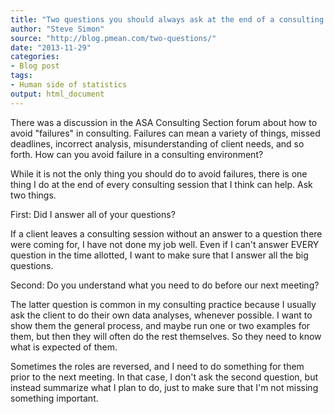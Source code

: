 ```yaml
---
title: "Two questions you should always ask at the end of a consulting session"
author: "Steve Simon"
source: "http://blog.pmean.com/two-questions/"
date: "2013-11-29"
categories:
- Blog post
tags:
- Human side of statistics
output: html_document
---
```


There was a discussion in the ASA Consulting Section forum about how to
avoid "failures" in consulting. Failures can mean a variety of things,
missed deadlines, incorrect analysis, misunderstanding of client needs,
and so forth. How can you avoid failure in a consulting environment?


<!---More--->

While it is not the only thing you should do to avoid failures, there is
one thing I do at the end of every consulting session that I think can
help. Ask two things.

First: Did I answer all of your questions?

If a client leaves a consulting session without an answer to a question
there were coming for, I have not done my job well. Even if I can't
answer EVERY question in the time allotted, I want to make sure that I
answer all the big questions.

Second: Do you understand what you need to do before our next meeting?

The latter question is common in my consulting practice because I
usually ask the client to do their own data analyses, whenever possible.
I want to show them the general process, and maybe run one or two
examples for them, but then they will often do the rest themselves. So
they need to know what is expected of them.

Sometimes the roles are reversed, and I need to do something for them
prior to the next meeting. In that case, I don't ask the second
question, but instead summarize what I plan to do, just to make sure
that I'm not missing something important.



